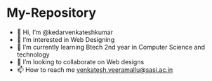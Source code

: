 # My-Repository
- 👋 Hi, I’m @kedarvenkateshkumar
- 👀 I’m interested in Web Designing
- 🌱 I’m currently learning Btech 2nd year in Computer Science and technology
- 💞️ I’m looking to collaborate on Web designs
- 📫 How to reach me venkatesh.veeramallu@sasi.ac.in
